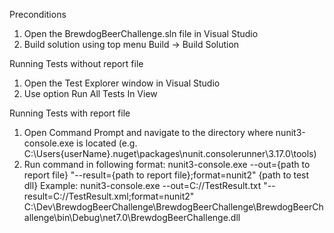Preconditions
1. Open the BrewdogBeerChallenge.sln file in Visual Studio
2. Build solution using top menu Build -> Build Solution

Running Tests without report file
1. Open the Test Explorer window in Visual Studio
2. Use option Run All Tests In View

Running Tests with report file
1. Open Command Prompt and navigate to the directory where nunit3-console.exe is located (e.g. C:\Users\{userName}\.nuget\packages\nunit.consolerunner\3.17.0\tools)									
2. Run command in following format:
		nunit3-console.exe --out={path to report file} "--result={path to report file};format=nunit2" {path to test dll}
		Example:
		nunit3-console.exe --out=C://TestResult.txt "--result=C://TestResult.xml;format=nunit2" C:\Dev\BrewdogBeerChallenge\BrewdogBeerChallenge\BrewdogBeerChallenge\bin\Debug\net7.0\BrewdogBeerChallenge.dll